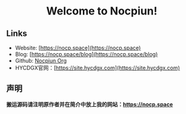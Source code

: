 <div align="center">

# Welcome to Nocpiun!

</div>

## Links

- Website: [https://nocp.space](https://nocp.space)
- Blog: [https://nocp.space/blog](https://nocp.space/blog)
- Github: [Nocpiun Org](https://github.com/nocpiun)
- HYCDGX官网：[https://site.hycdgx.com](https://site.hycdgx.com)

## 声明

**搬运源码请注明原作者并在简介中放上我的网站：https://nocp.space**
